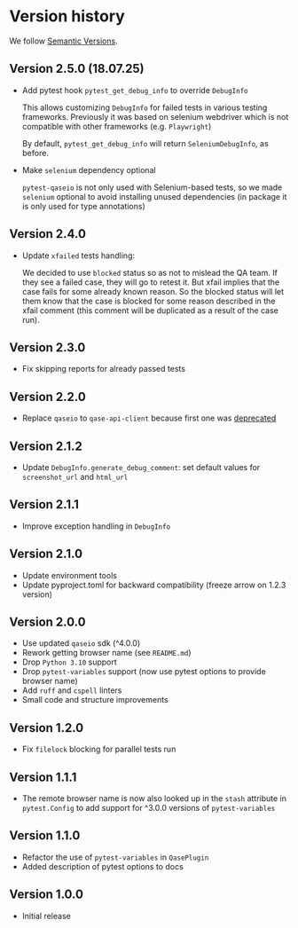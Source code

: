 # Version history

We follow [Semantic Versions](https://semver.org/).

## Version 2.5.0 (18.07.25)

- Add pytest hook `pytest_get_debug_info` to override `DebugInfo`

  This allows customizing `DebugInfo` for failed tests in various testing
  frameworks. Previously it was based on selenium webdriver which is not
  compatible with other frameworks (e.g. `Playwright`)

  By default, `pytest_get_debug_info` will return `SeleniumDebugInfo`, as before.

- Make `selenium` dependency optional

  `pytest-qaseio` is not only used with Selenium-based tests, so we made
  `selenium` optional to avoid installing unused dependencies (in package it is
  only used for type annotations)

## Version 2.4.0

- Update ``xfailed`` tests handling:

  We decided to use ``blocked`` status so as not to mislead the QA team. If
  they see a failed case, they will go to retest it. But xfail implies that the
  case fails for some already known reason. So the blocked status will let them
  know that the case is blocked for some reason described in the xfail comment
  (this comment will be duplicated as a result of the case run).

## Version 2.3.0

- Fix skipping reports for already passed tests

## Version 2.2.0

- Replace `qaseio` to `qase-api-client` because first one was [deprecated](https://github.com/qase-tms/qase-python##deprecated)

## Version 2.1.2

- Update `DebugInfo.generate_debug_comment`: set default values for `screenshot_url`
  and `html_url`

## Version 2.1.1

- Improve exception handling in `DebugInfo`

## Version 2.1.0

- Update environment tools
- Update pyproject.toml for backward compatibility (freeze arrow on 1.2.3 version)

## Version 2.0.0

- Use updated `qaseio` sdk (^4.0.0)
- Rework getting browser name (see `README.md`)
- Drop `Python 3.10` support
- Drop `pytest-variables` support (now use pytest options to provide browser name)
- Add `ruff` and `cspell` linters
- Small code and structure improvements

## Version 1.2.0

- Fix `filelock` blocking for parallel tests run

## Version 1.1.1

- The remote browser name is now also looked up in the `stash` attribute
  in `pytest.Config` to add support for ^3.0.0 versions of `pytest-variables`

## Version 1.1.0

- Refactor the use of `pytest-variables` in `QasePlugin`
- Added description of pytest options to docs

## Version 1.0.0

- Initial release

